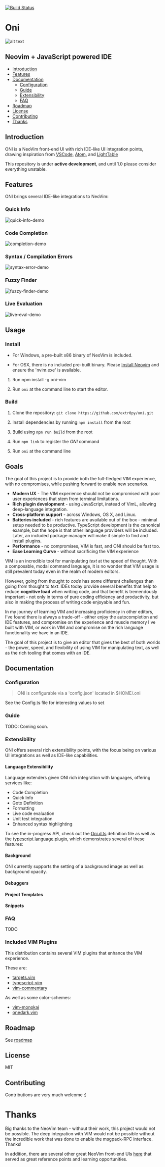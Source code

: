 [![Build Status](https://travis-ci.org/extr0py/oni.svg?branch=master)](https://travis-ci.org/extr0py/oni)
# Oni
![alt text](./images/Oni_128.png)
## Neovim + JavaScript powered IDE

- [Introduction](#Introduction)
- [Features](#Features)
- [Documentation](#Documentation)
    - [Configuration](#Configuration)
    - [Guide](#Guide)
    - [Extensibility](#Extensibility)
    - [FAQ](#FAQ)
- [Roadmap](#Roadmap)
- [License](#License)
- [Contributing](#Contributing)
- [Thanks](#Thanks)

## Introduction

ONI is a NeoVim front-end UI with rich IDE-like UI integration points, drawing inspiration from [VSCode](https://github.com/Microsoft/vscode), [Atom](https://atom.io/), and [LightTable](http://lighttable.com/)

This repository is under __active development__, and until 1.0 please consider everything unstable.

## Features

ONI brings several IDE-like integrations to NeoVim:

### Quick Info

![quick-info-demo](http://i.imgur.com/TlIH97w.gif)

### Code Completion

![completion-demo](http://i.imgur.com/DVkaIBI.gif)

### Syntax / Compilation Errors

![syntax-error-demo](http://i.imgur.com/3ErOKYI.gif)

### Fuzzy Finder

![fuzzy-finder-demo](http://i.imgur.com/wYnvcT6.gif)

### Live Evaluation

![live-eval-demo](http://i.imgur.com/XenTrdC.gif)

## Usage

### Install

- For Windows, a pre-built x86 binary of NeoVim is included.

- For OSX, there is no included pre-built binary. Please [Install Neovim](https://github.com/neovim/neovim/wiki/Installing-Neovim) and ensure the 'nvim.exe' is available.

1) Run npm install -g oni-vim

2) Run `oni` at the command line to start the editor.

### Build

1) Clone the repository: `git clone https://github.com/extr0py/oni.git`

2) Install dependencies by running `npm install` from the root

3) Build using `npm run build` from the root

4) Run `npm link` to register the *ONI* command

5) Run `oni` at the command line

## Goals

The goal of this project is to provide both the full-fledged VIM experience, with no compromises, while pushing forward to enable new scenarios.

- __Modern UX__ - The VIM experience should not be compromised with poor user experiences that stem from terminal limitations.
- __Rich plugin development__ - using JavaScript, instead of VimL, allowing deep-language integration.
- __Cross-platform support__ - across Windows, OS X, and Linux.
- __Batteries included__ - rich features are available out of the box - minimal setup needed to be productive. TypeScript development is the canonical example, but the hope is that other language providers will be included. Later, an included package manager will make it simple to find and install plugins.
- __Performance__ - no compromises, VIM is fast, and ONI should be fast too.
- __Ease Learning Curve__ - without sacrificing the VIM experience

VIM is an incredible tool for manipulating *text* at the speed of thought. With a composable, modal command language, it is no wonder that VIM usage is still prevalent today even in the realm of modern editors.

However, going from thought to *code* has some different challenges than going from thought to *text*. IDEs today provide several benefits that help to reduce __cognitive load__ when writing code, and that benefit is tremendously important - not only in terms of pure coding efficiency and productivity, but also in making the process of writing code enjoyable and fun.

In my journey of learning VIM and increasing proficiency in other editors, I've found there is always a trade-off - either enjoy the autocompletion and IDE features, and compromise on the experience and muscle memory I've built with VIM, or work in VIM and compromise on the rich language functionality we have in an IDE.

The goal of this project is to give an editor that gives the best of both worlds - the power, speed, and flexibility of using VIM for manipulating text, as well as the rich tooling that comes with an IDE.

## Documentation

### Configuration

> ONI is configurable via a 'config.json' located in $HOME/.oni

See the Config.ts file for interesting values to set

### Guide

TODO: Coming soon. 

### Extensibility

ONI offers several rich extensibility points, with the focus being on various UI integrations as well as IDE-like capabilities.

#### Language Extensibility

Language extenders given ONI rich integration with languages, offering services like:

- Code Completion
- Quick Info
- Goto Definition
- Formatting
- Live code evaluation
- Unit test integration
- Enhanced syntax highlighting

To see the in-progress API, check out the [Oni.d.ts](https://github.com/extr0py/oni/blob/master/definitions/Oni.d.ts) definition file as well as the [typescript language plugin](https://github.com/extr0py/oni/tree/master/vim/vimfiles/bundle/oni-plugin-typescript), which demonstrates several of these features:

#### Background

ONI currently supports the setting of a background image as well as background opacity.

#### Debuggers

#### Project Templates

#### Snippets

### FAQ

TODO

### Included VIM Plugins

This distribution contains several VIM plugins that enhance the VIM experience.

These are:
- [targets.vim](https://github.com/wellle/targets.vim)
- [typescript-vim](https://github.com/leafgarland/typescript-vim)
- [vim-commentary](https://github.com/tpope/vim-commentary)

As well as some color-schemes:
- [vim-monokai](https://github.com/sickill/vim-monokai)
- [onedark.vim](https://github.com/joshdick/onedark.vim)

## Roadmap

See [roadmap](ROADMAP.md)

## License

MIT

## Contributing

Contributions are very much welcome :)

# Thanks

Big thanks to the NeoVim team - without their work, this project would not be possible. The deep integration with VIM would not be possible without the incredible work that was done to enable the msgpack-RPC interface. Thanks!

In addition, there are several other great NeoVim front-end UIs [here](https://github.com/neovim/neovim/wiki/Related-projects) that served as great reference points and learning opportunities.
